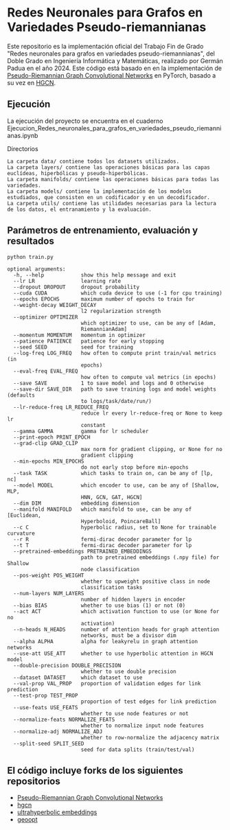 # Redes Neuronales para Grafos en Variedades Pseudo-riemannianas

Este repositorio es la implementación oficial del Trabajo Fin de Grado "Redes neuronales para grafos en variedades pseudo-riemannianas", del Doble Grado en Ingeniería Informática y Matemáticas, realizado por Germán Padua en el año 2024. Este código está basado en en la implementación de [Pseudo-Riemannian Graph Convolutional Networks](https://arxiv.org/abs/2106.03134) en PyTorch, basado a su vez en [HGCN](https://github.com/HazyResearch/hgcn). 

## Ejecución

La ejecución del proyecto se encuentra en el cuaderno Ejecucion_Redes_neuronales_para_grafos_en_variedades_pseudo_riemannianas.ipynb

Directorios

```
La carpeta data/ contiene todos los datasets utilizados. 
La carpeta layers/ contiene las operaciones básicas para las capas euclídeas, hiperbólicas y pseudo-hiperbólicas.
La carpeta manifolds/ contiene las operaciones básicas para todas las variedades.
La carpeta models/ contiene la implementación de los modelos estudiados, que consisten en un codificador y en un decodificador.
La carpeta utils/ contiene las utilidades necesarias para la lectura de los datos, el entranamiento y la evaluación.
```

## Parámetros de entrenamiento, evaluación y resultados


```python train.py```

```
optional arguments:
  -h, --help            show this help message and exit
  --lr LR               learning rate
  --dropout DROPOUT     dropout probability
  --cuda CUDA           which cuda device to use (-1 for cpu training)
  --epochs EPOCHS       maximum number of epochs to train for
  --weight-decay WEIGHT_DECAY
                        l2 regularization strength
  --optimizer OPTIMIZER
                        which optimizer to use, can be any of [Adam,
                        RiemannianAdam]
  --momentum MOMENTUM   momentum in optimizer
  --patience PATIENCE   patience for early stopping
  --seed SEED           seed for training
  --log-freq LOG_FREQ   how often to compute print train/val metrics (in
                        epochs)
  --eval-freq EVAL_FREQ
                        how often to compute val metrics (in epochs)
  --save SAVE           1 to save model and logs and 0 otherwise
  --save-dir SAVE_DIR   path to save training logs and model weights (defaults
                        to logs/task/date/run/)
  --lr-reduce-freq LR_REDUCE_FREQ
                        reduce lr every lr-reduce-freq or None to keep lr
                        constant
  --gamma GAMMA         gamma for lr scheduler
  --print-epoch PRINT_EPOCH
  --grad-clip GRAD_CLIP
                        max norm for gradient clipping, or None for no
                        gradient clipping
  --min-epochs MIN_EPOCHS
                        do not early stop before min-epochs
  --task TASK           which tasks to train on, can be any of [lp, nc]
  --model MODEL         which encoder to use, can be any of [Shallow, MLP,
                        HNN, GCN, GAT, HGCN]
  --dim DIM             embedding dimension
  --manifold MANIFOLD   which manifold to use, can be any of [Euclidean,
                        Hyperboloid, PoincareBall]
  --c C                 hyperbolic radius, set to None for trainable curvature
  --r R                 fermi-dirac decoder parameter for lp
  --t T                 fermi-dirac decoder parameter for lp
  --pretrained-embeddings PRETRAINED_EMBEDDINGS
                        path to pretrained embeddings (.npy file) for Shallow
                        node classification
  --pos-weight POS_WEIGHT
                        whether to upweight positive class in node
                        classification tasks
  --num-layers NUM_LAYERS
                        number of hidden layers in encoder
  --bias BIAS           whether to use bias (1) or not (0)
  --act ACT             which activation function to use (or None for no
                        activation)
  --n-heads N_HEADS     number of attention heads for graph attention
                        networks, must be a divisor dim
  --alpha ALPHA         alpha for leakyrelu in graph attention networks
  --use-att USE_ATT     whether to use hyperbolic attention in HGCN model
  --double-precision DOUBLE_PRECISION
                        whether to use double precision
  --dataset DATASET     which dataset to use
  --val-prop VAL_PROP   proportion of validation edges for link prediction
  --test-prop TEST_PROP
                        proportion of test edges for link prediction
  --use-feats USE_FEATS
                        whether to use node features or not
  --normalize-feats NORMALIZE_FEATS
                        whether to normalize input node features
  --normalize-adj NORMALIZE_ADJ
                        whether to row-normalize the adjacency matrix
  --split-seed SPLIT_SEED
                        seed for data splits (train/test/val)
```

## El código incluye forks de los siguientes repositorios

 * [Pseudo-Riemannian Graph Convolutional Networks](https://github.com/xiongbo010/QGCN)
 * [hgcn](https://github.com/HazyResearch/hgcn)
 * [ultrahyperbolic embeddings](https://github.com/MarcTLaw/UltrahyperbolicRepresentation)
 * [geoopt](https://github.com/geoopt/geoopt)
